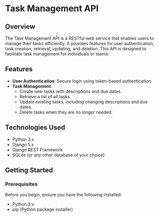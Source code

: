 # Task Management API

## Overview
The Task Management API is a RESTful web service that enables users to manage their tasks efficiently. It provides features for user authentication, task creation, retrieval, updating, and deletion. This API is designed to facilitate task management for individuals or teams.

## Features
- **User Authentication**: Secure login using token-based authentication.
- **Task Management**:
  - Create new tasks with descriptions and due dates.
  - Retrieve a list of all tasks.
  - Update existing tasks, including changing descriptions and due dates.
  - Delete tasks when they are no longer needed.
  
## Technologies Used
- Python 3.x
- Django 5.x
- Django REST Framework
- SQLite (or any other database of your choice)

## Getting Started

### Prerequisites
Before you begin, ensure you have the following installed:
- Python 3.x
- pip (Python package installer)


